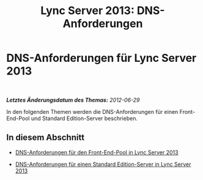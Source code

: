 ﻿---
title: 'Lync Server 2013: DNS-Anforderungen'
TOCTitle: DNS-Anforderungen
ms:assetid: 2af3de7b-5a6a-4f0f-b4a7-d19bd6e6c599
ms:mtpsurl: https://technet.microsoft.com/de-de/library/JJ204758(v=OCS.15)
ms:contentKeyID: 49293508
ms.date: 05/19/2016
mtps_version: v=OCS.15
ms.translationtype: HT
---

# DNS-Anforderungen für Lync Server 2013

 

_**Letztes Änderungsdatum des Themas:** 2012-06-29_

In den folgenden Themen werden die DNS-Anforderungen für einen Front-End-Pool und Standard Edition-Server beschrieben.

## In diesem Abschnitt

  - [DNS-Anforderungen für den Front-End-Pool in Lync Server 2013](lync-server-2013-dns-requirements-for-front-end-pool.md)

  - [DNS-Anforderungen für einen Standard Edition-Server in Lync Server 2013](lync-server-2013-dns-requirements-for-a-standard-edition-server.md)

